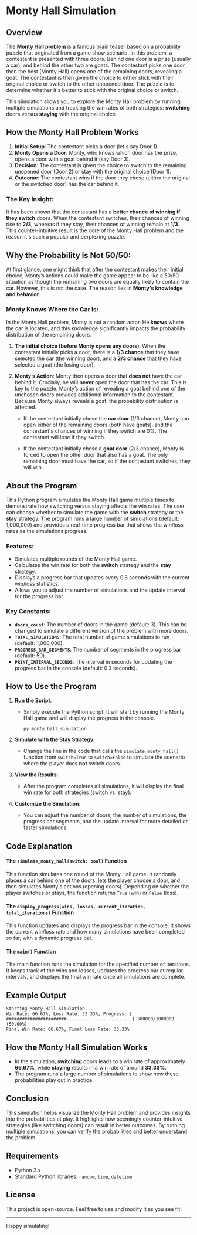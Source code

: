 # Monty Hall Simulation

## Overview

The **Monty Hall problem** is a famous brain teaser based on a probability puzzle that originated from a game show scenario. In this problem, a contestant is presented with three doors. Behind one door is a prize (usually a car), and behind the other two are goats. The contestant picks one door, then the host (Monty Hall) opens one of the remaining doors, revealing a goat. The contestant is then given the choice to either stick with their original choice or switch to the other unopened door. The puzzle is to determine whether it's better to stick with the original choice or switch.

This simulation allows you to explore the Monty Hall problem by running multiple simulations and tracking the win rates of both strategies: **switching** doors versus **staying** with the original choice.

## How the Monty Hall Problem Works

1. **Initial Setup**: The contestant picks a door (let's say Door 1).
2. **Monty Opens a Door**: Monty, who knows which door has the prize, opens a door with a goat behind it (say Door 3).
3. **Decision**: The contestant is given the choice to switch to the remaining unopened door (Door 2) or stay with the original choice (Door 1).
4. **Outcome**: The contestant wins if the door they chose (either the original or the switched door) has the car behind it.

### The Key Insight:
It has been shown that the contestant has a **better chance of winning if they switch** doors. When the contestant switches, their chances of winning rise to **2/3**, whereas if they stay, their chances of winning remain at **1/3**. This counter-intuitive result is the core of the Monty Hall problem and the reason it's such a popular and perplexing puzzle.

## Why the Probability is Not 50/50:

At first glance, one might think that after the contestant makes their initial choice, Monty’s actions could make the game appear to be like a 50/50 situation as though the remaining two doors are equally likely to contain the car. However, this is not the case. The reason lies in **Monty's knowledge and behavior**.

### Monty Knows Where the Car Is:

In the Monty Hall problem, Monty is not a random actor. He **knows** where the car is located, and this knowledge significantly impacts the probability distribution of the remaining doors.

1. **The initial choice (before Monty opens any doors)**:
   When the contestant initially picks a door, there is a **1/3 chance** that they have selected the car (the winning door), and a **2/3 chance** that they have selected a goat (the losing door).

2. **Monty’s Action**:
   Monty then opens a door that **does not** have the car behind it. Crucially, he will **never** open the door that has the car. This is key to the puzzle. Monty’s action of revealing a goat behind one of the unchosen doors provides additional information to the contestant. Because Monty always reveals a goat, the probability distribution is affected.

   - If the contestant initially chose the **car door** (1/3 chance), Monty can open either of the remaining doors (both have goats), and the contestant's chances of winning if they switch are 0%. The contestant will lose if they switch.
   
   - If the contestant initially chose a **goat door** (2/3 chance), Monty is forced to open the other door that also has a goat. The only remaining door must have the car, so if the contestant switches, they will win.

## About the Program

This Python program simulates the Monty Hall game multiple times to demonstrate how switching versus staying affects the win rates. The user can choose whether to simulate the game with the **switch** strategy or the **stay** strategy. The program runs a large number of simulations (default: 1,000,000) and provides a real-time progress bar that shows the win/loss rates as the simulations progress.

### Features:
- Simulates multiple rounds of the Monty Hall game.
- Calculates the win rate for both the **switch** strategy and the **stay** strategy.
- Displays a progress bar that updates every 0.3 seconds with the current win/loss statistics.
- Allows you to adjust the number of simulations and the update interval for the progress bar.

### Key Constants:
- **`doors_count`**: The number of doors in the game (default: 3). This can be changed to simulate a different version of the problem with more doors.
- **`TOTAL_SIMULATIONS`**: The total number of game simulations to run (default: 1,000,000).
- **`PROGRESS_BAR_SEGMENTS`**: The number of segments in the progress bar (default: 50).
- **`PRINT_INTERVAL_SECONDS`**: The interval in seconds for updating the progress bar in the console (default: 0.3 seconds).

## How to Use the Program

1. **Run the Script**:
   - Simply execute the Python script. It will start by running the Monty Hall game and will display the progress in the console.
        ```
        py monty_hall_simulation
        ```

2. **Simulate with the Stay Strategy**:
   - Change the line in the code that calls the `simulate_monty_hall()` function from `switch=True` to `switch=False` to simulate the scenario where the player does **not** switch doors.

3. **View the Results**:
   - After the program completes all simulations, it will display the final win rate for both strategies (switch vs. stay).

4. **Customize the Simulation**:
   - You can adjust the number of doors, the number of simulations, the progress bar segments, and the update interval for more detailed or faster simulations.

## Code Explanation

#### The `simulate_monty_hall(switch: bool)` Function
This function simulates one round of the Monty Hall game. It randomly places a car behind one of the doors, lets the player choose a door, and then simulates Monty's actions (opening doors). Depending on whether the player switches or stays, the function returns `True` (win) or `False` (loss).

#### The `display_progress(wins, losses, current_iteration, total_iterations)` Function
This function updates and displays the progress bar in the console. It shows the current win/loss rate and how many simulations have been completed so far, with a dynamic progress bar.

#### The `main()` Function
The main function runs the simulation for the specified number of iterations. It keeps track of the wins and losses, updates the progress bar at regular intervals, and displays the final win rate once all simulations are complete.

## Example Output

```
Starting Monty Hall Simulation...
Win Rate: 66.67%, Loss Rate: 33.33%, Progress: [ #######################........................ ] 500000/1000000 (50.00%)
Final Win Rate: 66.67%, Final Loss Rate: 33.33%
```

## How the Monty Hall Simulation Works

- In the simulation, **switching** doors leads to a win rate of approximately **66.67%**, while **staying** results in a win rate of around **33.33%**.
- The program runs a large number of simulations to show how these probabilities play out in practice.

## Conclusion

This simulation helps visualize the Monty Hall problem and provides insights into the probabilities at play. It highlights how seemingly counter-intuitive strategies (like switching doors) can result in better outcomes. By running multiple simulations, you can verify the probabilities and better understand the problem.

## Requirements

- Python 3.x
- Standard Python libraries: `random`, `time`, `datetime`

## License

This project is open-source. Feel free to use and modify it as you see fit!

---

Happy simulating!